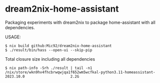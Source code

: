 # dream2nix-home-assistant

Packaging experiments with dream2nix to package home-assistant with all dependencies.

USAGE:

```console
$ nix build github:Mic92/dream2nix-home-assistant
$ ./result/bin/hass --open-ui --skip-pip
```

Total closure size including all dependencies

```console
$ nix path-info -Srh ./result | tail -n1
/nix/store/wkn9hv4fhcbrwqwjqa1f652wm5wcfkal-python3.11-homeassistant-2023.10.0                     2.2G
```
